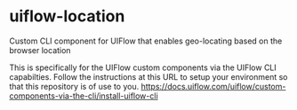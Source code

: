 # uiflow-location
Custom CLI component for UIFlow that enables geo-locating based on the browser location

This is specifically for the UIFlow custom components via the UIFlow CLI capabilties. Follow the instructions at this URL to setup your environment so that this repository is of use to you.
https://docs.uiflow.com/uiflow/custom-components-via-the-cli/install-uiflow-cli
